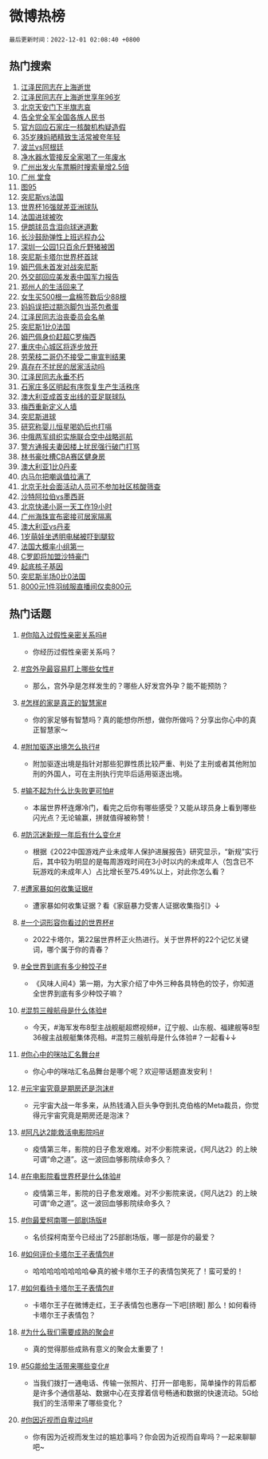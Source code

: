 # 微博热榜

`最后更新时间：2022-12-01 02:08:40 +0800`

## 热门搜索

1. [江泽民同志在上海逝世](https://m.weibo.cn/search?containerid=100103type%3D1%26t%3D10%26q%3D%23%E6%B1%9F%E6%B3%BD%E6%B0%91%E5%90%8C%E5%BF%97%E5%9C%A8%E4%B8%8A%E6%B5%B7%E9%80%9D%E4%B8%96%23&stream_entry_id=51&isnewpage=1&extparam=seat%3D1%26filter_type%3Drealtimehot%26c_type%3D51%26pos%3D0%26dgr%3D0%26cate%3D10103%26display_time%3D1669831718%26pre_seqid%3D166983171880106104237&luicode=10000011&lfid=106003type%253D25%2526t%253D3%2526disable_hot%253D1%2526filter_type%253Drealtimehot)
1. [江泽民同志在上海逝世享年96岁](https://m.weibo.cn/search?containerid=100103type%3D1%26t%3D10%26q%3D%23%E6%B1%9F%E6%B3%BD%E6%B0%91%E5%90%8C%E5%BF%97%E5%9C%A8%E4%B8%8A%E6%B5%B7%E9%80%9D%E4%B8%96%E4%BA%AB%E5%B9%B496%E5%B2%81%23&stream_entry_id=31&isnewpage=1&extparam=seat%3D1%26filter_type%3Drealtimehot%26q%3D%2523%25E6%25B1%259F%25E6%25B3%25BD%25E6%25B0%2591%25E5%2590%258C%25E5%25BF%2597%25E5%259C%25A8%25E4%25B8%258A%25E6%25B5%25B7%25E9%2580%259D%25E4%25B8%2596%25E4%25BA%25AB%25E5%25B9%25B496%25E5%25B2%2581%2523%26lcate%3D5001%26realpos%3D1%26flag%3D2%26band_rank%3D1%26c_type%3D31%26pos%3D0%26dgr%3D0%26cate%3D5001%26display_time%3D1669831718%26pre_seqid%3D166983171880106104237&luicode=10000011&lfid=106003type%253D25%2526t%253D3%2526disable_hot%253D1%2526filter_type%253Drealtimehot)
1. [北京天安门下半旗志哀](https://m.weibo.cn/search?containerid=100103type%3D1%26t%3D10%26q%3D%23%E5%8C%97%E4%BA%AC%E5%A4%A9%E5%AE%89%E9%97%A8%E4%B8%8B%E5%8D%8A%E6%97%97%E5%BF%97%E5%93%80%23&stream_entry_id=31&isnewpage=1&extparam=seat%3D1%26filter_type%3Drealtimehot%26q%3D%2523%25E5%258C%2597%25E4%25BA%25AC%25E5%25A4%25A9%25E5%25AE%2589%25E9%2597%25A8%25E4%25B8%258B%25E5%258D%258A%25E6%2597%2597%25E5%25BF%2597%25E5%2593%2580%2523%26lcate%3D5001%26realpos%3D2%26flag%3D2%26band_rank%3D2%26c_type%3D31%26pos%3D1%26dgr%3D0%26cate%3D5001%26display_time%3D1669831718%26pre_seqid%3D166983171880106104237&luicode=10000011&lfid=106003type%253D25%2526t%253D3%2526disable_hot%253D1%2526filter_type%253Drealtimehot)
1. [告全党全军全国各族人民书](https://m.weibo.cn/search?containerid=100103type%3D1%26t%3D10%26q%3D%23%E5%91%8A%E5%85%A8%E5%85%9A%E5%85%A8%E5%86%9B%E5%85%A8%E5%9B%BD%E5%90%84%E6%97%8F%E4%BA%BA%E6%B0%91%E4%B9%A6%23&stream_entry_id=31&isnewpage=1&extparam=seat%3D1%26filter_type%3Drealtimehot%26q%3D%2523%25E5%2591%258A%25E5%2585%25A8%25E5%2585%259A%25E5%2585%25A8%25E5%2586%259B%25E5%2585%25A8%25E5%259B%25BD%25E5%2590%2584%25E6%2597%258F%25E4%25BA%25BA%25E6%25B0%2591%25E4%25B9%25A6%2523%26lcate%3D5001%26realpos%3D3%26flag%3D2%26band_rank%3D3%26c_type%3D31%26pos%3D2%26dgr%3D0%26cate%3D5001%26display_time%3D1669831718%26pre_seqid%3D166983171880106104237&luicode=10000011&lfid=106003type%253D25%2526t%253D3%2526disable_hot%253D1%2526filter_type%253Drealtimehot)
1. [官方回应石家庄一核酸机构疑造假](https://m.weibo.cn/search?containerid=100103type%3D1%26t%3D10%26q%3D%23%E5%AE%98%E6%96%B9%E5%9B%9E%E5%BA%94%E7%9F%B3%E5%AE%B6%E5%BA%84%E4%B8%80%E6%A0%B8%E9%85%B8%E6%9C%BA%E6%9E%84%E7%96%91%E9%80%A0%E5%81%87%23&stream_entry_id=31&isnewpage=1&extparam=seat%3D1%26filter_type%3Drealtimehot%26q%3D%2523%25E5%25AE%2598%25E6%2596%25B9%25E5%259B%259E%25E5%25BA%2594%25E7%259F%25B3%25E5%25AE%25B6%25E5%25BA%2584%25E4%25B8%2580%25E6%25A0%25B8%25E9%2585%25B8%25E6%259C%25BA%25E6%259E%2584%25E7%2596%2591%25E9%2580%25A0%25E5%2581%2587%2523%26lcate%3D5001%26realpos%3D4%26flag%3D0%26band_rank%3D4%26c_type%3D31%26pos%3D3%26dgr%3D0%26cate%3D5001%26display_time%3D1669831718%26pre_seqid%3D166983171880106104237&luicode=10000011&lfid=106003type%253D25%2526t%253D3%2526disable_hot%253D1%2526filter_type%253Drealtimehot)
1. [35岁辣妈晒精致生活常被夸年轻](https://m.weibo.cn/search?containerid=100103type%3D1%26t%3D10%26q%3D%2335%E5%B2%81%E8%BE%A3%E5%A6%88%E6%99%92%E7%B2%BE%E8%87%B4%E7%94%9F%E6%B4%BB%E5%B8%B8%E8%A2%AB%E5%A4%B8%E5%B9%B4%E8%BD%BB%23&stream_entry_id=31&isnewpage=1&extparam=seat%3D1%26filter_type%3Drealtimehot%26q%3D%252335%25E5%25B2%2581%25E8%25BE%25A3%25E5%25A6%2588%25E6%2599%2592%25E7%25B2%25BE%25E8%2587%25B4%25E7%2594%259F%25E6%25B4%25BB%25E5%25B8%25B8%25E8%25A2%25AB%25E5%25A4%25B8%25E5%25B9%25B4%25E8%25BD%25BB%2523%26lcate%3D5001%26realpos%3D5%26flag%3D0%26band_rank%3D5%26c_type%3D31%26pos%3D4%26dgr%3D0%26cate%3D5001%26display_time%3D1669831718%26pre_seqid%3D166983171880106104237&luicode=10000011&lfid=106003type%253D25%2526t%253D3%2526disable_hot%253D1%2526filter_type%253Drealtimehot)
1. [波兰vs阿根廷](https://m.weibo.cn/search?containerid=100103type%3D1%26t%3D10%26q%3D%23%E6%B3%A2%E5%85%B0vs%E9%98%BF%E6%A0%B9%E5%BB%B7%23&stream_entry_id=31&isnewpage=1&extparam=seat%3D1%26filter_type%3Drealtimehot%26q%3D%2523%25E6%25B3%25A2%25E5%2585%25B0vs%25E9%2598%25BF%25E6%25A0%25B9%25E5%25BB%25B7%2523%26lcate%3D5001%26realpos%3D6%26flag%3D0%26band_rank%3D6%26c_type%3D31%26pos%3D5%26dgr%3D0%26cate%3D5001%26display_time%3D1669831718%26pre_seqid%3D166983171880106104237&luicode=10000011&lfid=106003type%253D25%2526t%253D3%2526disable_hot%253D1%2526filter_type%253Drealtimehot)
1. [净水器水管接反全家喝了一年废水](https://m.weibo.cn/search?containerid=100103type%3D1%26t%3D10%26q%3D%23%E5%87%80%E6%B0%B4%E5%99%A8%E6%B0%B4%E7%AE%A1%E6%8E%A5%E5%8F%8D%E5%85%A8%E5%AE%B6%E5%96%9D%E4%BA%86%E4%B8%80%E5%B9%B4%E5%BA%9F%E6%B0%B4%23&stream_entry_id=31&isnewpage=1&extparam=seat%3D1%26filter_type%3Drealtimehot%26q%3D%2523%25E5%2587%2580%25E6%25B0%25B4%25E5%2599%25A8%25E6%25B0%25B4%25E7%25AE%25A1%25E6%258E%25A5%25E5%258F%258D%25E5%2585%25A8%25E5%25AE%25B6%25E5%2596%259D%25E4%25BA%2586%25E4%25B8%2580%25E5%25B9%25B4%25E5%25BA%259F%25E6%25B0%25B4%2523%26lcate%3D5001%26realpos%3D7%26flag%3D0%26band_rank%3D7%26c_type%3D31%26pos%3D6%26dgr%3D0%26cate%3D5001%26display_time%3D1669831718%26pre_seqid%3D166983171880106104237&luicode=10000011&lfid=106003type%253D25%2526t%253D3%2526disable_hot%253D1%2526filter_type%253Drealtimehot)
1. [广州出发火车票瞬时搜索量增2.5倍](https://m.weibo.cn/search?containerid=100103type%3D1%26t%3D10%26q%3D%23%E5%B9%BF%E5%B7%9E%E5%87%BA%E5%8F%91%E7%81%AB%E8%BD%A6%E7%A5%A8%E7%9E%AC%E6%97%B6%E6%90%9C%E7%B4%A2%E9%87%8F%E5%A2%9E2.5%E5%80%8D%23&stream_entry_id=31&isnewpage=1&extparam=seat%3D1%26filter_type%3Drealtimehot%26q%3D%2523%25E5%25B9%25BF%25E5%25B7%259E%25E5%2587%25BA%25E5%258F%2591%25E7%2581%25AB%25E8%25BD%25A6%25E7%25A5%25A8%25E7%259E%25AC%25E6%2597%25B6%25E6%2590%259C%25E7%25B4%25A2%25E9%2587%258F%25E5%25A2%259E2.5%25E5%2580%258D%2523%26lcate%3D5001%26realpos%3D8%26flag%3D0%26band_rank%3D8%26c_type%3D31%26pos%3D7%26dgr%3D0%26cate%3D5001%26display_time%3D1669831718%26pre_seqid%3D166983171880106104237&luicode=10000011&lfid=106003type%253D25%2526t%253D3%2526disable_hot%253D1%2526filter_type%253Drealtimehot)
1. [广州 堂食](https://m.weibo.cn/search?containerid=100103type%3D1%26t%3D10%26q%3D%E5%B9%BF%E5%B7%9E+%E5%A0%82%E9%A3%9F&stream_entry_id=31&isnewpage=1&extparam=seat%3D1%26filter_type%3Drealtimehot%26q%3D%25E5%25B9%25BF%25E5%25B7%259E%2520%25E5%25A0%2582%25E9%25A3%259F%26lcate%3D5001%26realpos%3D9%26flag%3D2%26band_rank%3D9%26c_type%3D31%26pos%3D8%26dgr%3D0%26cate%3D5001%26display_time%3D1669831718%26pre_seqid%3D166983171880106104237&luicode=10000011&lfid=106003type%253D25%2526t%253D3%2526disable_hot%253D1%2526filter_type%253Drealtimehot)
1. [图95](https://m.weibo.cn/search?containerid=100103type%3D1%26t%3D10%26q%3D%23%E5%9B%BE95%23&stream_entry_id=31&isnewpage=1&extparam=seat%3D1%26filter_type%3Drealtimehot%26q%3D%2523%25E5%259B%25BE95%2523%26lcate%3D5001%26realpos%3D10%26flag%3D0%26band_rank%3D10%26c_type%3D31%26pos%3D9%26dgr%3D0%26cate%3D5001%26display_time%3D1669831718%26pre_seqid%3D166983171880106104237&luicode=10000011&lfid=106003type%253D25%2526t%253D3%2526disable_hot%253D1%2526filter_type%253Drealtimehot)
1. [突尼斯vs法国](https://m.weibo.cn/search?containerid=100103type%3D1%26t%3D10%26q%3D%23%E7%AA%81%E5%B0%BC%E6%96%AFvs%E6%B3%95%E5%9B%BD%23&stream_entry_id=31&isnewpage=1&extparam=seat%3D1%26filter_type%3Drealtimehot%26q%3D%2523%25E7%25AA%2581%25E5%25B0%25BC%25E6%2596%25AFvs%25E6%25B3%2595%25E5%259B%25BD%2523%26lcate%3D5001%26realpos%3D11%26flag%3D0%26band_rank%3D11%26c_type%3D31%26pos%3D10%26dgr%3D0%26cate%3D5001%26display_time%3D1669831718%26pre_seqid%3D166983171880106104237&luicode=10000011&lfid=106003type%253D25%2526t%253D3%2526disable_hot%253D1%2526filter_type%253Drealtimehot)
1. [世界杯16强就差亚洲球队](https://m.weibo.cn/search?containerid=100103type%3D1%26t%3D10%26q%3D%23%E4%B8%96%E7%95%8C%E6%9D%AF16%E5%BC%BA%E5%B0%B1%E5%B7%AE%E4%BA%9A%E6%B4%B2%E7%90%83%E9%98%9F%23&stream_entry_id=31&isnewpage=1&extparam=seat%3D1%26filter_type%3Drealtimehot%26q%3D%2523%25E4%25B8%2596%25E7%2595%258C%25E6%259D%25AF16%25E5%25BC%25BA%25E5%25B0%25B1%25E5%25B7%25AE%25E4%25BA%259A%25E6%25B4%25B2%25E7%2590%2583%25E9%2598%259F%2523%26lcate%3D5001%26realpos%3D12%26flag%3D1%26band_rank%3D12%26c_type%3D31%26pos%3D11%26dgr%3D0%26cate%3D5001%26display_time%3D1669831718%26pre_seqid%3D166983171880106104237&luicode=10000011&lfid=106003type%253D25%2526t%253D3%2526disable_hot%253D1%2526filter_type%253Drealtimehot)
1. [法国进球被吹](https://m.weibo.cn/search?containerid=100103type%3D1%26t%3D10%26q%3D%23%E6%B3%95%E5%9B%BD%E8%BF%9B%E7%90%83%E8%A2%AB%E5%90%B9%23&stream_entry_id=31&isnewpage=1&extparam=seat%3D1%26filter_type%3Drealtimehot%26q%3D%2523%25E6%25B3%2595%25E5%259B%25BD%25E8%25BF%259B%25E7%2590%2583%25E8%25A2%25AB%25E5%2590%25B9%2523%26lcate%3D5001%26realpos%3D13%26flag%3D1%26band_rank%3D13%26c_type%3D31%26pos%3D12%26dgr%3D0%26cate%3D5001%26display_time%3D1669831718%26pre_seqid%3D166983171880106104237&luicode=10000011&lfid=106003type%253D25%2526t%253D3%2526disable_hot%253D1%2526filter_type%253Drealtimehot)
1. [伊朗球员含泪向球迷道歉](https://m.weibo.cn/search?containerid=100103type%3D1%26t%3D10%26q%3D%23%E4%BC%8A%E6%9C%97%E7%90%83%E5%91%98%E5%90%AB%E6%B3%AA%E5%90%91%E7%90%83%E8%BF%B7%E9%81%93%E6%AD%89%23&stream_entry_id=31&isnewpage=1&extparam=seat%3D1%26filter_type%3Drealtimehot%26q%3D%2523%25E4%25BC%258A%25E6%259C%2597%25E7%2590%2583%25E5%2591%2598%25E5%2590%25AB%25E6%25B3%25AA%25E5%2590%2591%25E7%2590%2583%25E8%25BF%25B7%25E9%2581%2593%25E6%25AD%2589%2523%26lcate%3D5001%26realpos%3D14%26flag%3D1%26band_rank%3D14%26c_type%3D31%26pos%3D13%26dgr%3D0%26cate%3D5001%26display_time%3D1669831718%26pre_seqid%3D166983171880106104237&luicode=10000011&lfid=106003type%253D25%2526t%253D3%2526disable_hot%253D1%2526filter_type%253Drealtimehot)
1. [长沙鼓励弹性上班远程办公](https://m.weibo.cn/search?containerid=100103type%3D1%26t%3D10%26q%3D%23%E9%95%BF%E6%B2%99%E9%BC%93%E5%8A%B1%E5%BC%B9%E6%80%A7%E4%B8%8A%E7%8F%AD%E8%BF%9C%E7%A8%8B%E5%8A%9E%E5%85%AC%23&stream_entry_id=31&isnewpage=1&extparam=seat%3D1%26filter_type%3Drealtimehot%26q%3D%2523%25E9%2595%25BF%25E6%25B2%2599%25E9%25BC%2593%25E5%258A%25B1%25E5%25BC%25B9%25E6%2580%25A7%25E4%25B8%258A%25E7%258F%25AD%25E8%25BF%259C%25E7%25A8%258B%25E5%258A%259E%25E5%2585%25AC%2523%26lcate%3D5001%26realpos%3D15%26flag%3D0%26band_rank%3D15%26c_type%3D31%26pos%3D14%26dgr%3D0%26cate%3D5001%26display_time%3D1669831718%26pre_seqid%3D166983171880106104237&luicode=10000011&lfid=106003type%253D25%2526t%253D3%2526disable_hot%253D1%2526filter_type%253Drealtimehot)
1. [深圳一公园1只百余斤野猪被困](https://m.weibo.cn/search?containerid=100103type%3D1%26t%3D10%26q%3D%23%E6%B7%B1%E5%9C%B3%E4%B8%80%E5%85%AC%E5%9B%AD1%E5%8F%AA%E7%99%BE%E4%BD%99%E6%96%A4%E9%87%8E%E7%8C%AA%E8%A2%AB%E5%9B%B0%23&stream_entry_id=31&isnewpage=1&extparam=seat%3D1%26filter_type%3Drealtimehot%26q%3D%2523%25E6%25B7%25B1%25E5%259C%25B3%25E4%25B8%2580%25E5%2585%25AC%25E5%259B%25AD1%25E5%258F%25AA%25E7%2599%25BE%25E4%25BD%2599%25E6%2596%25A4%25E9%2587%258E%25E7%258C%25AA%25E8%25A2%25AB%25E5%259B%25B0%2523%26lcate%3D5001%26realpos%3D16%26flag%3D0%26band_rank%3D16%26c_type%3D31%26pos%3D15%26dgr%3D0%26cate%3D5001%26display_time%3D1669831718%26pre_seqid%3D166983171880106104237&luicode=10000011&lfid=106003type%253D25%2526t%253D3%2526disable_hot%253D1%2526filter_type%253Drealtimehot)
1. [突尼斯卡塔尔世界杯首球](https://m.weibo.cn/search?containerid=100103type%3D1%26t%3D10%26q%3D%23%E7%AA%81%E5%B0%BC%E6%96%AF%E5%8D%A1%E5%A1%94%E5%B0%94%E4%B8%96%E7%95%8C%E6%9D%AF%E9%A6%96%E7%90%83%23&stream_entry_id=31&isnewpage=1&extparam=seat%3D1%26filter_type%3Drealtimehot%26q%3D%2523%25E7%25AA%2581%25E5%25B0%25BC%25E6%2596%25AF%25E5%258D%25A1%25E5%25A1%2594%25E5%25B0%2594%25E4%25B8%2596%25E7%2595%258C%25E6%259D%25AF%25E9%25A6%2596%25E7%2590%2583%2523%26lcate%3D5001%26realpos%3D17%26flag%3D1%26band_rank%3D17%26c_type%3D31%26pos%3D16%26dgr%3D0%26cate%3D5001%26display_time%3D1669831718%26pre_seqid%3D166983171880106104237&luicode=10000011&lfid=106003type%253D25%2526t%253D3%2526disable_hot%253D1%2526filter_type%253Drealtimehot)
1. [姆巴佩未首发对战突尼斯](https://m.weibo.cn/search?containerid=100103type%3D1%26t%3D10%26q%3D%23%E5%A7%86%E5%B7%B4%E4%BD%A9%E6%9C%AA%E9%A6%96%E5%8F%91%E5%AF%B9%E6%88%98%E7%AA%81%E5%B0%BC%E6%96%AF%23&stream_entry_id=31&isnewpage=1&extparam=seat%3D1%26filter_type%3Drealtimehot%26q%3D%2523%25E5%25A7%2586%25E5%25B7%25B4%25E4%25BD%25A9%25E6%259C%25AA%25E9%25A6%2596%25E5%258F%2591%25E5%25AF%25B9%25E6%2588%2598%25E7%25AA%2581%25E5%25B0%25BC%25E6%2596%25AF%2523%26lcate%3D5001%26realpos%3D18%26flag%3D0%26band_rank%3D18%26c_type%3D31%26pos%3D17%26dgr%3D0%26cate%3D5001%26display_time%3D1669831718%26pre_seqid%3D166983171880106104237&luicode=10000011&lfid=106003type%253D25%2526t%253D3%2526disable_hot%253D1%2526filter_type%253Drealtimehot)
1. [外交部回应美发表中国军力报告](https://m.weibo.cn/search?containerid=100103type%3D1%26t%3D10%26q%3D%23%E5%A4%96%E4%BA%A4%E9%83%A8%E5%9B%9E%E5%BA%94%E7%BE%8E%E5%8F%91%E8%A1%A8%E4%B8%AD%E5%9B%BD%E5%86%9B%E5%8A%9B%E6%8A%A5%E5%91%8A%23&stream_entry_id=31&isnewpage=1&extparam=seat%3D1%26filter_type%3Drealtimehot%26q%3D%2523%25E5%25A4%2596%25E4%25BA%25A4%25E9%2583%25A8%25E5%259B%259E%25E5%25BA%2594%25E7%25BE%258E%25E5%258F%2591%25E8%25A1%25A8%25E4%25B8%25AD%25E5%259B%25BD%25E5%2586%259B%25E5%258A%259B%25E6%258A%25A5%25E5%2591%258A%2523%26lcate%3D5001%26realpos%3D19%26flag%3D0%26band_rank%3D19%26c_type%3D31%26pos%3D18%26dgr%3D0%26cate%3D5001%26display_time%3D1669831718%26pre_seqid%3D166983171880106104237&luicode=10000011&lfid=106003type%253D25%2526t%253D3%2526disable_hot%253D1%2526filter_type%253Drealtimehot)
1. [郑州人的生活回来了](https://m.weibo.cn/search?containerid=100103type%3D1%26t%3D10%26q%3D%23%E9%83%91%E5%B7%9E%E4%BA%BA%E7%9A%84%E7%94%9F%E6%B4%BB%E5%9B%9E%E6%9D%A5%E4%BA%86%23&stream_entry_id=31&isnewpage=1&extparam=seat%3D1%26filter_type%3Drealtimehot%26q%3D%2523%25E9%2583%2591%25E5%25B7%259E%25E4%25BA%25BA%25E7%259A%2584%25E7%2594%259F%25E6%25B4%25BB%25E5%259B%259E%25E6%259D%25A5%25E4%25BA%2586%2523%26lcate%3D5001%26realpos%3D20%26flag%3D0%26band_rank%3D20%26c_type%3D31%26pos%3D19%26dgr%3D0%26cate%3D5001%26display_time%3D1669831718%26pre_seqid%3D166983171880106104237&luicode=10000011&lfid=106003type%253D25%2526t%253D3%2526disable_hot%253D1%2526filter_type%253Drealtimehot)
1. [女生买500根一盒棉签数后少88根](https://m.weibo.cn/search?containerid=100103type%3D1%26t%3D10%26q%3D%23%E5%A5%B3%E7%94%9F%E4%B9%B0500%E6%A0%B9%E4%B8%80%E7%9B%92%E6%A3%89%E7%AD%BE%E6%95%B0%E5%90%8E%E5%B0%9188%E6%A0%B9%23&stream_entry_id=31&isnewpage=1&extparam=seat%3D1%26filter_type%3Drealtimehot%26q%3D%2523%25E5%25A5%25B3%25E7%2594%259F%25E4%25B9%25B0500%25E6%25A0%25B9%25E4%25B8%2580%25E7%259B%2592%25E6%25A3%2589%25E7%25AD%25BE%25E6%2595%25B0%25E5%2590%258E%25E5%25B0%259188%25E6%25A0%25B9%2523%26lcate%3D5001%26realpos%3D21%26flag%3D0%26band_rank%3D21%26c_type%3D31%26pos%3D20%26dgr%3D0%26cate%3D5001%26display_time%3D1669831718%26pre_seqid%3D166983171880106104237&luicode=10000011&lfid=106003type%253D25%2526t%253D3%2526disable_hot%253D1%2526filter_type%253Drealtimehot)
1. [妈妈误把过期泡脚包当茶包煮蛋](https://m.weibo.cn/search?containerid=100103type%3D1%26t%3D10%26q%3D%23%E5%A6%88%E5%A6%88%E8%AF%AF%E6%8A%8A%E8%BF%87%E6%9C%9F%E6%B3%A1%E8%84%9A%E5%8C%85%E5%BD%93%E8%8C%B6%E5%8C%85%E7%85%AE%E8%9B%8B%23&stream_entry_id=31&isnewpage=1&extparam=seat%3D1%26filter_type%3Drealtimehot%26q%3D%2523%25E5%25A6%2588%25E5%25A6%2588%25E8%25AF%25AF%25E6%258A%258A%25E8%25BF%2587%25E6%259C%259F%25E6%25B3%25A1%25E8%2584%259A%25E5%258C%2585%25E5%25BD%2593%25E8%258C%25B6%25E5%258C%2585%25E7%2585%25AE%25E8%259B%258B%2523%26lcate%3D5001%26realpos%3D22%26flag%3D0%26band_rank%3D22%26c_type%3D31%26pos%3D21%26dgr%3D0%26cate%3D5001%26display_time%3D1669831718%26pre_seqid%3D166983171880106104237&luicode=10000011&lfid=106003type%253D25%2526t%253D3%2526disable_hot%253D1%2526filter_type%253Drealtimehot)
1. [江泽民同志治丧委员会名单](https://m.weibo.cn/search?containerid=100103type%3D1%26t%3D10%26q%3D%23%E6%B1%9F%E6%B3%BD%E6%B0%91%E5%90%8C%E5%BF%97%E6%B2%BB%E4%B8%A7%E5%A7%94%E5%91%98%E4%BC%9A%E5%90%8D%E5%8D%95%23&stream_entry_id=31&isnewpage=1&extparam=seat%3D1%26filter_type%3Drealtimehot%26q%3D%2523%25E6%25B1%259F%25E6%25B3%25BD%25E6%25B0%2591%25E5%2590%258C%25E5%25BF%2597%25E6%25B2%25BB%25E4%25B8%25A7%25E5%25A7%2594%25E5%2591%2598%25E4%25BC%259A%25E5%2590%258D%25E5%258D%2595%2523%26lcate%3D5001%26realpos%3D23%26flag%3D2%26band_rank%3D23%26c_type%3D31%26pos%3D22%26dgr%3D0%26cate%3D5001%26display_time%3D1669831718%26pre_seqid%3D166983171880106104237&luicode=10000011&lfid=106003type%253D25%2526t%253D3%2526disable_hot%253D1%2526filter_type%253Drealtimehot)
1. [突尼斯1比0法国](https://m.weibo.cn/search?containerid=100103type%3D1%26t%3D10%26q%3D%23%E7%AA%81%E5%B0%BC%E6%96%AF1%E6%AF%940%E6%B3%95%E5%9B%BD%23&stream_entry_id=31&isnewpage=1&extparam=seat%3D1%26filter_type%3Drealtimehot%26q%3D%2523%25E7%25AA%2581%25E5%25B0%25BC%25E6%2596%25AF1%25E6%25AF%25940%25E6%25B3%2595%25E5%259B%25BD%2523%26lcate%3D5001%26realpos%3D24%26flag%3D1%26band_rank%3D24%26c_type%3D31%26pos%3D23%26dgr%3D0%26cate%3D5001%26display_time%3D1669831718%26pre_seqid%3D166983171880106104237&luicode=10000011&lfid=106003type%253D25%2526t%253D3%2526disable_hot%253D1%2526filter_type%253Drealtimehot)
1. [姆巴佩身价赶超C罗梅西](https://m.weibo.cn/search?containerid=100103type%3D1%26t%3D10%26q%3D%23%E5%A7%86%E5%B7%B4%E4%BD%A9%E8%BA%AB%E4%BB%B7%E8%B5%B6%E8%B6%85C%E7%BD%97%E6%A2%85%E8%A5%BF%23&stream_entry_id=31&isnewpage=1&extparam=seat%3D1%26filter_type%3Drealtimehot%26q%3D%2523%25E5%25A7%2586%25E5%25B7%25B4%25E4%25BD%25A9%25E8%25BA%25AB%25E4%25BB%25B7%25E8%25B5%25B6%25E8%25B6%2585C%25E7%25BD%2597%25E6%25A2%2585%25E8%25A5%25BF%2523%26lcate%3D5001%26realpos%3D25%26flag%3D0%26band_rank%3D25%26c_type%3D31%26pos%3D24%26dgr%3D0%26cate%3D5001%26display_time%3D1669831718%26pre_seqid%3D166983171880106104237&luicode=10000011&lfid=106003type%253D25%2526t%253D3%2526disable_hot%253D1%2526filter_type%253Drealtimehot)
1. [重庆中心城区将逐步放开](https://m.weibo.cn/search?containerid=100103type%3D1%26t%3D10%26q%3D%23%E9%87%8D%E5%BA%86%E4%B8%AD%E5%BF%83%E5%9F%8E%E5%8C%BA%E5%B0%86%E9%80%90%E6%AD%A5%E6%94%BE%E5%BC%80%23&stream_entry_id=31&isnewpage=1&extparam=seat%3D1%26filter_type%3Drealtimehot%26q%3D%2523%25E9%2587%258D%25E5%25BA%2586%25E4%25B8%25AD%25E5%25BF%2583%25E5%259F%258E%25E5%258C%25BA%25E5%25B0%2586%25E9%2580%2590%25E6%25AD%25A5%25E6%2594%25BE%25E5%25BC%2580%2523%26lcate%3D5001%26realpos%3D26%26flag%3D0%26band_rank%3D26%26c_type%3D31%26pos%3D25%26dgr%3D0%26cate%3D5001%26display_time%3D1669831718%26pre_seqid%3D166983171880106104237&luicode=10000011&lfid=106003type%253D25%2526t%253D3%2526disable_hot%253D1%2526filter_type%253Drealtimehot)
1. [劳荣枝二哥仍不接受二审宣判结果](https://m.weibo.cn/search?containerid=100103type%3D1%26t%3D10%26q%3D%23%E5%8A%B3%E8%8D%A3%E6%9E%9D%E4%BA%8C%E5%93%A5%E4%BB%8D%E4%B8%8D%E6%8E%A5%E5%8F%97%E4%BA%8C%E5%AE%A1%E5%AE%A3%E5%88%A4%E7%BB%93%E6%9E%9C%23&stream_entry_id=31&isnewpage=1&extparam=seat%3D1%26filter_type%3Drealtimehot%26q%3D%2523%25E5%258A%25B3%25E8%258D%25A3%25E6%259E%259D%25E4%25BA%258C%25E5%2593%25A5%25E4%25BB%258D%25E4%25B8%258D%25E6%258E%25A5%25E5%258F%2597%25E4%25BA%258C%25E5%25AE%25A1%25E5%25AE%25A3%25E5%2588%25A4%25E7%25BB%2593%25E6%259E%259C%2523%26lcate%3D5001%26realpos%3D27%26flag%3D0%26band_rank%3D27%26c_type%3D31%26pos%3D26%26dgr%3D0%26cate%3D5001%26display_time%3D1669831718%26pre_seqid%3D166983171880106104237&luicode=10000011&lfid=106003type%253D25%2526t%253D3%2526disable_hot%253D1%2526filter_type%253Drealtimehot)
1. [真存在不扰民的居家活动吗](https://m.weibo.cn/search?containerid=100103type%3D1%26t%3D10%26q%3D%23%E7%9C%9F%E5%AD%98%E5%9C%A8%E4%B8%8D%E6%89%B0%E6%B0%91%E7%9A%84%E5%B1%85%E5%AE%B6%E6%B4%BB%E5%8A%A8%E5%90%97%23&stream_entry_id=31&isnewpage=1&extparam=seat%3D1%26filter_type%3Drealtimehot%26q%3D%2523%25E7%259C%259F%25E5%25AD%2598%25E5%259C%25A8%25E4%25B8%258D%25E6%2589%25B0%25E6%25B0%2591%25E7%259A%2584%25E5%25B1%2585%25E5%25AE%25B6%25E6%25B4%25BB%25E5%258A%25A8%25E5%2590%2597%2523%26lcate%3D5001%26realpos%3D28%26flag%3D0%26band_rank%3D28%26c_type%3D31%26pos%3D27%26dgr%3D0%26cate%3D5001%26display_time%3D1669831718%26pre_seqid%3D166983171880106104237&luicode=10000011&lfid=106003type%253D25%2526t%253D3%2526disable_hot%253D1%2526filter_type%253Drealtimehot)
1. [江泽民同志永垂不朽](https://m.weibo.cn/search?containerid=100103type%3D1%26t%3D10%26q%3D%23%E6%B1%9F%E6%B3%BD%E6%B0%91%E5%90%8C%E5%BF%97%E6%B0%B8%E5%9E%82%E4%B8%8D%E6%9C%BD%23&stream_entry_id=31&isnewpage=1&extparam=seat%3D1%26filter_type%3Drealtimehot%26q%3D%2523%25E6%25B1%259F%25E6%25B3%25BD%25E6%25B0%2591%25E5%2590%258C%25E5%25BF%2597%25E6%25B0%25B8%25E5%259E%2582%25E4%25B8%258D%25E6%259C%25BD%2523%26lcate%3D5001%26realpos%3D29%26flag%3D0%26band_rank%3D29%26c_type%3D31%26pos%3D28%26dgr%3D0%26cate%3D5001%26display_time%3D1669831718%26pre_seqid%3D166983171880106104237&luicode=10000011&lfid=106003type%253D25%2526t%253D3%2526disable_hot%253D1%2526filter_type%253Drealtimehot)
1. [石家庄多区明起有序恢复生产生活秩序](https://m.weibo.cn/search?containerid=100103type%3D1%26t%3D10%26q%3D%23%E7%9F%B3%E5%AE%B6%E5%BA%84%E5%A4%9A%E5%8C%BA%E6%98%8E%E8%B5%B7%E6%9C%89%E5%BA%8F%E6%81%A2%E5%A4%8D%E7%94%9F%E4%BA%A7%E7%94%9F%E6%B4%BB%E7%A7%A9%E5%BA%8F%23&stream_entry_id=31&isnewpage=1&extparam=seat%3D1%26filter_type%3Drealtimehot%26q%3D%2523%25E7%259F%25B3%25E5%25AE%25B6%25E5%25BA%2584%25E5%25A4%259A%25E5%258C%25BA%25E6%2598%258E%25E8%25B5%25B7%25E6%259C%2589%25E5%25BA%258F%25E6%2581%25A2%25E5%25A4%258D%25E7%2594%259F%25E4%25BA%25A7%25E7%2594%259F%25E6%25B4%25BB%25E7%25A7%25A9%25E5%25BA%258F%2523%26lcate%3D5001%26realpos%3D30%26flag%3D0%26band_rank%3D30%26c_type%3D31%26pos%3D29%26dgr%3D0%26cate%3D5001%26display_time%3D1669831718%26pre_seqid%3D166983171880106104237&luicode=10000011&lfid=106003type%253D25%2526t%253D3%2526disable_hot%253D1%2526filter_type%253Drealtimehot)
1. [澳大利亚成首支出线的亚足联球队](https://m.weibo.cn/search?containerid=100103type%3D1%26t%3D10%26q%3D%23%E6%BE%B3%E5%A4%A7%E5%88%A9%E4%BA%9A%E6%88%90%E9%A6%96%E6%94%AF%E5%87%BA%E7%BA%BF%E7%9A%84%E4%BA%9A%E8%B6%B3%E8%81%94%E7%90%83%E9%98%9F%23&stream_entry_id=31&isnewpage=1&extparam=seat%3D1%26filter_type%3Drealtimehot%26q%3D%2523%25E6%25BE%25B3%25E5%25A4%25A7%25E5%2588%25A9%25E4%25BA%259A%25E6%2588%2590%25E9%25A6%2596%25E6%2594%25AF%25E5%2587%25BA%25E7%25BA%25BF%25E7%259A%2584%25E4%25BA%259A%25E8%25B6%25B3%25E8%2581%2594%25E7%2590%2583%25E9%2598%259F%2523%26lcate%3D5001%26realpos%3D31%26flag%3D1%26band_rank%3D31%26c_type%3D31%26pos%3D30%26dgr%3D0%26cate%3D5001%26display_time%3D1669831718%26pre_seqid%3D166983171880106104237&luicode=10000011&lfid=106003type%253D25%2526t%253D3%2526disable_hot%253D1%2526filter_type%253Drealtimehot)
1. [梅西重新定义人墙](https://m.weibo.cn/search?containerid=100103type%3D1%26t%3D10%26q%3D%23%E6%A2%85%E8%A5%BF%E9%87%8D%E6%96%B0%E5%AE%9A%E4%B9%89%E4%BA%BA%E5%A2%99%23&stream_entry_id=31&isnewpage=1&extparam=seat%3D1%26filter_type%3Drealtimehot%26q%3D%2523%25E6%25A2%2585%25E8%25A5%25BF%25E9%2587%258D%25E6%2596%25B0%25E5%25AE%259A%25E4%25B9%2589%25E4%25BA%25BA%25E5%25A2%2599%2523%26lcate%3D5001%26realpos%3D32%26flag%3D0%26band_rank%3D32%26c_type%3D31%26pos%3D31%26dgr%3D0%26cate%3D5001%26display_time%3D1669831718%26pre_seqid%3D166983171880106104237&luicode=10000011&lfid=106003type%253D25%2526t%253D3%2526disable_hot%253D1%2526filter_type%253Drealtimehot)
1. [突尼斯进球](https://m.weibo.cn/search?containerid=100103type%3D1%26t%3D10%26q%3D%23%E7%AA%81%E5%B0%BC%E6%96%AF%E8%BF%9B%E7%90%83%23&stream_entry_id=31&isnewpage=1&extparam=seat%3D1%26filter_type%3Drealtimehot%26q%3D%2523%25E7%25AA%2581%25E5%25B0%25BC%25E6%2596%25AF%25E8%25BF%259B%25E7%2590%2583%2523%26lcate%3D5001%26realpos%3D33%26flag%3D1%26band_rank%3D33%26c_type%3D31%26pos%3D32%26dgr%3D0%26cate%3D5001%26display_time%3D1669831718%26pre_seqid%3D166983171880106104237&luicode=10000011&lfid=106003type%253D25%2526t%253D3%2526disable_hot%253D1%2526filter_type%253Drealtimehot)
1. [研究称婴儿恒星喝奶后也打嗝](https://m.weibo.cn/search?containerid=100103type%3D1%26t%3D10%26q%3D%23%E7%A0%94%E7%A9%B6%E7%A7%B0%E5%A9%B4%E5%84%BF%E6%81%92%E6%98%9F%E5%96%9D%E5%A5%B6%E5%90%8E%E4%B9%9F%E6%89%93%E5%97%9D%23&stream_entry_id=31&isnewpage=1&extparam=seat%3D1%26filter_type%3Drealtimehot%26q%3D%2523%25E7%25A0%2594%25E7%25A9%25B6%25E7%25A7%25B0%25E5%25A9%25B4%25E5%2584%25BF%25E6%2581%2592%25E6%2598%259F%25E5%2596%259D%25E5%25A5%25B6%25E5%2590%258E%25E4%25B9%259F%25E6%2589%2593%25E5%2597%259D%2523%26lcate%3D5001%26realpos%3D34%26flag%3D0%26band_rank%3D34%26c_type%3D31%26pos%3D33%26dgr%3D0%26cate%3D5001%26display_time%3D1669831718%26pre_seqid%3D166983171880106104237&luicode=10000011&lfid=106003type%253D25%2526t%253D3%2526disable_hot%253D1%2526filter_type%253Drealtimehot)
1. [中俄两军组织实施联合空中战略巡航](https://m.weibo.cn/search?containerid=100103type%3D1%26t%3D10%26q%3D%23%E4%B8%AD%E4%BF%84%E4%B8%A4%E5%86%9B%E7%BB%84%E7%BB%87%E5%AE%9E%E6%96%BD%E8%81%94%E5%90%88%E7%A9%BA%E4%B8%AD%E6%88%98%E7%95%A5%E5%B7%A1%E8%88%AA%23&stream_entry_id=31&isnewpage=1&extparam=seat%3D1%26filter_type%3Drealtimehot%26q%3D%2523%25E4%25B8%25AD%25E4%25BF%2584%25E4%25B8%25A4%25E5%2586%259B%25E7%25BB%2584%25E7%25BB%2587%25E5%25AE%259E%25E6%2596%25BD%25E8%2581%2594%25E5%2590%2588%25E7%25A9%25BA%25E4%25B8%25AD%25E6%2588%2598%25E7%2595%25A5%25E5%25B7%25A1%25E8%2588%25AA%2523%26lcate%3D5001%26realpos%3D35%26flag%3D0%26band_rank%3D35%26c_type%3D31%26pos%3D34%26dgr%3D0%26cate%3D5001%26display_time%3D1669831718%26pre_seqid%3D166983171880106104237&luicode=10000011&lfid=106003type%253D25%2526t%253D3%2526disable_hot%253D1%2526filter_type%253Drealtimehot)
1. [警方通报夫妻因楼上扰民强行破门打骂](https://m.weibo.cn/search?containerid=100103type%3D1%26t%3D10%26q%3D%23%E8%AD%A6%E6%96%B9%E9%80%9A%E6%8A%A5%E5%A4%AB%E5%A6%BB%E5%9B%A0%E6%A5%BC%E4%B8%8A%E6%89%B0%E6%B0%91%E5%BC%BA%E8%A1%8C%E7%A0%B4%E9%97%A8%E6%89%93%E9%AA%82%23&stream_entry_id=31&isnewpage=1&extparam=seat%3D1%26filter_type%3Drealtimehot%26q%3D%2523%25E8%25AD%25A6%25E6%2596%25B9%25E9%2580%259A%25E6%258A%25A5%25E5%25A4%25AB%25E5%25A6%25BB%25E5%259B%25A0%25E6%25A5%25BC%25E4%25B8%258A%25E6%2589%25B0%25E6%25B0%2591%25E5%25BC%25BA%25E8%25A1%258C%25E7%25A0%25B4%25E9%2597%25A8%25E6%2589%2593%25E9%25AA%2582%2523%26lcate%3D5001%26realpos%3D36%26flag%3D0%26band_rank%3D36%26c_type%3D31%26pos%3D35%26dgr%3D0%26cate%3D5001%26display_time%3D1669831718%26pre_seqid%3D166983171880106104237&luicode=10000011&lfid=106003type%253D25%2526t%253D3%2526disable_hot%253D1%2526filter_type%253Drealtimehot)
1. [林书豪吐槽CBA赛区健身房](https://m.weibo.cn/search?containerid=100103type%3D1%26t%3D10%26q%3D%23%E6%9E%97%E4%B9%A6%E8%B1%AA%E5%90%90%E6%A7%BDCBA%E8%B5%9B%E5%8C%BA%E5%81%A5%E8%BA%AB%E6%88%BF%23&stream_entry_id=31&isnewpage=1&extparam=seat%3D1%26filter_type%3Drealtimehot%26q%3D%2523%25E6%259E%2597%25E4%25B9%25A6%25E8%25B1%25AA%25E5%2590%2590%25E6%25A7%25BDCBA%25E8%25B5%259B%25E5%258C%25BA%25E5%2581%25A5%25E8%25BA%25AB%25E6%2588%25BF%2523%26lcate%3D5001%26realpos%3D37%26flag%3D0%26band_rank%3D37%26c_type%3D31%26pos%3D36%26dgr%3D0%26cate%3D5001%26display_time%3D1669831718%26pre_seqid%3D166983171880106104237&luicode=10000011&lfid=106003type%253D25%2526t%253D3%2526disable_hot%253D1%2526filter_type%253Drealtimehot)
1. [澳大利亚1比0丹麦](https://m.weibo.cn/search?containerid=100103type%3D1%26t%3D10%26q%3D%23%E6%BE%B3%E5%A4%A7%E5%88%A9%E4%BA%9A1%E6%AF%940%E4%B8%B9%E9%BA%A6%23&stream_entry_id=31&isnewpage=1&extparam=seat%3D1%26filter_type%3Drealtimehot%26q%3D%2523%25E6%25BE%25B3%25E5%25A4%25A7%25E5%2588%25A9%25E4%25BA%259A1%25E6%25AF%25940%25E4%25B8%25B9%25E9%25BA%25A6%2523%26lcate%3D5001%26realpos%3D38%26flag%3D1%26band_rank%3D38%26c_type%3D31%26pos%3D37%26dgr%3D0%26cate%3D5001%26display_time%3D1669831718%26pre_seqid%3D166983171880106104237&luicode=10000011&lfid=106003type%253D25%2526t%253D3%2526disable_hot%253D1%2526filter_type%253Drealtimehot)
1. [内马尔把嘲讽值拉满了](https://m.weibo.cn/search?containerid=100103type%3D1%26t%3D10%26q%3D%23%E5%86%85%E9%A9%AC%E5%B0%94%E6%8A%8A%E5%98%B2%E8%AE%BD%E5%80%BC%E6%8B%89%E6%BB%A1%E4%BA%86%23&stream_entry_id=31&isnewpage=1&extparam=seat%3D1%26filter_type%3Drealtimehot%26q%3D%2523%25E5%2586%2585%25E9%25A9%25AC%25E5%25B0%2594%25E6%258A%258A%25E5%2598%25B2%25E8%25AE%25BD%25E5%2580%25BC%25E6%258B%2589%25E6%25BB%25A1%25E4%25BA%2586%2523%26lcate%3D5001%26realpos%3D39%26flag%3D0%26band_rank%3D39%26c_type%3D31%26pos%3D38%26dgr%3D0%26cate%3D5001%26display_time%3D1669831718%26pre_seqid%3D166983171880106104237&luicode=10000011&lfid=106003type%253D25%2526t%253D3%2526disable_hot%253D1%2526filter_type%253Drealtimehot)
1. [北京无社会面活动人员可不参加社区核酸筛查](https://m.weibo.cn/search?containerid=100103type%3D1%26t%3D10%26q%3D%23%E5%8C%97%E4%BA%AC%E6%97%A0%E7%A4%BE%E4%BC%9A%E9%9D%A2%E6%B4%BB%E5%8A%A8%E4%BA%BA%E5%91%98%E5%8F%AF%E4%B8%8D%E5%8F%82%E5%8A%A0%E7%A4%BE%E5%8C%BA%E6%A0%B8%E9%85%B8%E7%AD%9B%E6%9F%A5%23&stream_entry_id=31&isnewpage=1&extparam=seat%3D1%26filter_type%3Drealtimehot%26q%3D%2523%25E5%258C%2597%25E4%25BA%25AC%25E6%2597%25A0%25E7%25A4%25BE%25E4%25BC%259A%25E9%259D%25A2%25E6%25B4%25BB%25E5%258A%25A8%25E4%25BA%25BA%25E5%2591%2598%25E5%258F%25AF%25E4%25B8%258D%25E5%258F%2582%25E5%258A%25A0%25E7%25A4%25BE%25E5%258C%25BA%25E6%25A0%25B8%25E9%2585%25B8%25E7%25AD%259B%25E6%259F%25A5%2523%26lcate%3D5001%26realpos%3D40%26flag%3D0%26band_rank%3D40%26c_type%3D31%26pos%3D39%26dgr%3D0%26cate%3D5001%26display_time%3D1669831718%26pre_seqid%3D166983171880106104237&luicode=10000011&lfid=106003type%253D25%2526t%253D3%2526disable_hot%253D1%2526filter_type%253Drealtimehot)
1. [沙特阿拉伯vs墨西哥](https://m.weibo.cn/search?containerid=100103type%3D1%26t%3D10%26q%3D%23%E6%B2%99%E7%89%B9%E9%98%BF%E6%8B%89%E4%BC%AFvs%E5%A2%A8%E8%A5%BF%E5%93%A5%23&stream_entry_id=31&isnewpage=1&extparam=seat%3D1%26filter_type%3Drealtimehot%26q%3D%2523%25E6%25B2%2599%25E7%2589%25B9%25E9%2598%25BF%25E6%258B%2589%25E4%25BC%25AFvs%25E5%25A2%25A8%25E8%25A5%25BF%25E5%2593%25A5%2523%26lcate%3D5001%26realpos%3D41%26flag%3D0%26band_rank%3D41%26c_type%3D31%26pos%3D40%26dgr%3D0%26cate%3D5001%26display_time%3D1669831718%26pre_seqid%3D166983171880106104237&luicode=10000011&lfid=106003type%253D25%2526t%253D3%2526disable_hot%253D1%2526filter_type%253Drealtimehot)
1. [北京快递小哥一天工作19小时](https://m.weibo.cn/search?containerid=100103type%3D1%26t%3D10%26q%3D%23%E5%8C%97%E4%BA%AC%E5%BF%AB%E9%80%92%E5%B0%8F%E5%93%A5%E4%B8%80%E5%A4%A9%E5%B7%A5%E4%BD%9C19%E5%B0%8F%E6%97%B6%23&stream_entry_id=31&isnewpage=1&extparam=seat%3D1%26filter_type%3Drealtimehot%26q%3D%2523%25E5%258C%2597%25E4%25BA%25AC%25E5%25BF%25AB%25E9%2580%2592%25E5%25B0%258F%25E5%2593%25A5%25E4%25B8%2580%25E5%25A4%25A9%25E5%25B7%25A5%25E4%25BD%259C19%25E5%25B0%258F%25E6%2597%25B6%2523%26lcate%3D5001%26realpos%3D42%26flag%3D0%26band_rank%3D42%26c_type%3D31%26pos%3D41%26dgr%3D0%26cate%3D5001%26display_time%3D1669831718%26pre_seqid%3D166983171880106104237&luicode=10000011&lfid=106003type%253D25%2526t%253D3%2526disable_hot%253D1%2526filter_type%253Drealtimehot)
1. [广州海珠宣布密接可居家隔离](https://m.weibo.cn/search?containerid=100103type%3D1%26t%3D10%26q%3D%23%E5%B9%BF%E5%B7%9E%E6%B5%B7%E7%8F%A0%E5%AE%A3%E5%B8%83%E5%AF%86%E6%8E%A5%E5%8F%AF%E5%B1%85%E5%AE%B6%E9%9A%94%E7%A6%BB%23&stream_entry_id=31&isnewpage=1&extparam=seat%3D1%26filter_type%3Drealtimehot%26q%3D%2523%25E5%25B9%25BF%25E5%25B7%259E%25E6%25B5%25B7%25E7%258F%25A0%25E5%25AE%25A3%25E5%25B8%2583%25E5%25AF%2586%25E6%258E%25A5%25E5%258F%25AF%25E5%25B1%2585%25E5%25AE%25B6%25E9%259A%2594%25E7%25A6%25BB%2523%26lcate%3D5001%26realpos%3D43%26flag%3D0%26band_rank%3D43%26c_type%3D31%26pos%3D42%26dgr%3D0%26cate%3D5001%26display_time%3D1669831718%26pre_seqid%3D166983171880106104237&luicode=10000011&lfid=106003type%253D25%2526t%253D3%2526disable_hot%253D1%2526filter_type%253Drealtimehot)
1. [澳大利亚vs丹麦](https://m.weibo.cn/search?containerid=100103type%3D1%26t%3D10%26q%3D%23%E6%BE%B3%E5%A4%A7%E5%88%A9%E4%BA%9Avs%E4%B8%B9%E9%BA%A6%23&stream_entry_id=31&isnewpage=1&extparam=seat%3D1%26filter_type%3Drealtimehot%26q%3D%2523%25E6%25BE%25B3%25E5%25A4%25A7%25E5%2588%25A9%25E4%25BA%259Avs%25E4%25B8%25B9%25E9%25BA%25A6%2523%26lcate%3D5001%26realpos%3D44%26flag%3D0%26band_rank%3D44%26c_type%3D31%26pos%3D43%26dgr%3D0%26cate%3D5001%26display_time%3D1669831718%26pre_seqid%3D166983171880106104237&luicode=10000011&lfid=106003type%253D25%2526t%253D3%2526disable_hot%253D1%2526filter_type%253Drealtimehot)
1. [1岁萌娃坐透明电梯被吓到腿软](https://m.weibo.cn/search?containerid=100103type%3D1%26t%3D10%26q%3D%231%E5%B2%81%E8%90%8C%E5%A8%83%E5%9D%90%E9%80%8F%E6%98%8E%E7%94%B5%E6%A2%AF%E8%A2%AB%E5%90%93%E5%88%B0%E8%85%BF%E8%BD%AF%23&stream_entry_id=31&isnewpage=1&extparam=seat%3D1%26filter_type%3Drealtimehot%26q%3D%25231%25E5%25B2%2581%25E8%2590%258C%25E5%25A8%2583%25E5%259D%2590%25E9%2580%258F%25E6%2598%258E%25E7%2594%25B5%25E6%25A2%25AF%25E8%25A2%25AB%25E5%2590%2593%25E5%2588%25B0%25E8%2585%25BF%25E8%25BD%25AF%2523%26lcate%3D5001%26realpos%3D45%26flag%3D0%26band_rank%3D45%26c_type%3D31%26pos%3D44%26dgr%3D0%26cate%3D5001%26display_time%3D1669831718%26pre_seqid%3D166983171880106104237&luicode=10000011&lfid=106003type%253D25%2526t%253D3%2526disable_hot%253D1%2526filter_type%253Drealtimehot)
1. [法国大概率小组第一](https://m.weibo.cn/search?containerid=100103type%3D1%26t%3D10%26q%3D%23%E6%B3%95%E5%9B%BD%E5%A4%A7%E6%A6%82%E7%8E%87%E5%B0%8F%E7%BB%84%E7%AC%AC%E4%B8%80%23&stream_entry_id=31&isnewpage=1&extparam=seat%3D1%26filter_type%3Drealtimehot%26q%3D%2523%25E6%25B3%2595%25E5%259B%25BD%25E5%25A4%25A7%25E6%25A6%2582%25E7%258E%2587%25E5%25B0%258F%25E7%25BB%2584%25E7%25AC%25AC%25E4%25B8%2580%2523%26lcate%3D5001%26realpos%3D46%26flag%3D1%26band_rank%3D46%26c_type%3D31%26pos%3D45%26dgr%3D0%26cate%3D5001%26display_time%3D1669831718%26pre_seqid%3D166983171880106104237&luicode=10000011&lfid=106003type%253D25%2526t%253D3%2526disable_hot%253D1%2526filter_type%253Drealtimehot)
1. [C罗即将加盟沙特豪门](https://m.weibo.cn/search?containerid=100103type%3D1%26t%3D10%26q%3D%23C%E7%BD%97%E5%8D%B3%E5%B0%86%E5%8A%A0%E7%9B%9F%E6%B2%99%E7%89%B9%E8%B1%AA%E9%97%A8%23&stream_entry_id=31&isnewpage=1&extparam=seat%3D1%26filter_type%3Drealtimehot%26q%3D%2523C%25E7%25BD%2597%25E5%258D%25B3%25E5%25B0%2586%25E5%258A%25A0%25E7%259B%259F%25E6%25B2%2599%25E7%2589%25B9%25E8%25B1%25AA%25E9%2597%25A8%2523%26lcate%3D5001%26realpos%3D47%26flag%3D0%26band_rank%3D47%26c_type%3D31%26pos%3D46%26dgr%3D0%26cate%3D5001%26display_time%3D1669831718%26pre_seqid%3D166983171880106104237&luicode=10000011&lfid=106003type%253D25%2526t%253D3%2526disable_hot%253D1%2526filter_type%253Drealtimehot)
1. [起底核子基因](https://m.weibo.cn/search?containerid=100103type%3D1%26t%3D10%26q%3D%23%E8%B5%B7%E5%BA%95%E6%A0%B8%E5%AD%90%E5%9F%BA%E5%9B%A0%23&stream_entry_id=31&isnewpage=1&extparam=seat%3D1%26filter_type%3Drealtimehot%26q%3D%2523%25E8%25B5%25B7%25E5%25BA%2595%25E6%25A0%25B8%25E5%25AD%2590%25E5%259F%25BA%25E5%259B%25A0%2523%26lcate%3D5001%26realpos%3D48%26flag%3D0%26band_rank%3D48%26c_type%3D31%26pos%3D47%26dgr%3D0%26cate%3D5001%26display_time%3D1669831718%26pre_seqid%3D166983171880106104237&luicode=10000011&lfid=106003type%253D25%2526t%253D3%2526disable_hot%253D1%2526filter_type%253Drealtimehot)
1. [突尼斯半场0比0法国](https://m.weibo.cn/search?containerid=100103type%3D1%26t%3D10%26q%3D%23%E7%AA%81%E5%B0%BC%E6%96%AF%E5%8D%8A%E5%9C%BA0%E6%AF%940%E6%B3%95%E5%9B%BD%23&stream_entry_id=31&isnewpage=1&extparam=seat%3D1%26filter_type%3Drealtimehot%26q%3D%2523%25E7%25AA%2581%25E5%25B0%25BC%25E6%2596%25AF%25E5%258D%258A%25E5%259C%25BA0%25E6%25AF%25940%25E6%25B3%2595%25E5%259B%25BD%2523%26lcate%3D5001%26realpos%3D49%26flag%3D0%26band_rank%3D49%26c_type%3D31%26pos%3D48%26dgr%3D0%26cate%3D5001%26display_time%3D1669831718%26pre_seqid%3D166983171880106104237&luicode=10000011&lfid=106003type%253D25%2526t%253D3%2526disable_hot%253D1%2526filter_type%253Drealtimehot)
1. [8000元1件羽绒服直播间仅卖800元](https://m.weibo.cn/search?containerid=100103type%3D1%26t%3D10%26q%3D%238000%E5%85%831%E4%BB%B6%E7%BE%BD%E7%BB%92%E6%9C%8D%E7%9B%B4%E6%92%AD%E9%97%B4%E4%BB%85%E5%8D%96800%E5%85%83%23&stream_entry_id=31&isnewpage=1&extparam=seat%3D1%26filter_type%3Drealtimehot%26q%3D%25238000%25E5%2585%25831%25E4%25BB%25B6%25E7%25BE%25BD%25E7%25BB%2592%25E6%259C%258D%25E7%259B%25B4%25E6%2592%25AD%25E9%2597%25B4%25E4%25BB%2585%25E5%258D%2596800%25E5%2585%2583%2523%26lcate%3D5001%26realpos%3D50%26flag%3D0%26band_rank%3D50%26c_type%3D31%26pos%3D49%26dgr%3D0%26cate%3D5001%26display_time%3D1669831718%26pre_seqid%3D166983171880106104237&luicode=10000011&lfid=106003type%253D25%2526t%253D3%2526disable_hot%253D1%2526filter_type%253Drealtimehot)

## 热门话题

1. [#你陷入过假性亲密关系吗#](https://m.weibo.cn/search?containerid=231522type%3D1%26t%3D10%26q%3D%23%E4%BD%A0%E9%99%B7%E5%85%A5%E8%BF%87%E5%81%87%E6%80%A7%E4%BA%B2%E5%AF%86%E5%85%B3%E7%B3%BB%E5%90%97%23&stream_entry_id=128&isnewpage=1&extparam=seat%3D1%26unitid%3D1669367741364%26dgr%3D0%26cate%3D5004%26pos%3D1-0-0%26lcate%3D5004%26c_type%3D128%26display_time%3D1669831720%26pre_seqid%3D1669831720093018703115&luicode=10000011&lfid=231648_-_4)
    - 你经历过假性亲密关系吗？

1. [#宫外孕最容易盯上哪些女性#](https://m.weibo.cn/search?containerid=231522type%3D1%26t%3D10%26q%3D%23%E5%AE%AB%E5%A4%96%E5%AD%95%E6%9C%80%E5%AE%B9%E6%98%93%E7%9B%AF%E4%B8%8A%E5%93%AA%E4%BA%9B%E5%A5%B3%E6%80%A7%23&stream_entry_id=128&isnewpage=1&extparam=seat%3D1%26unitid%3D1669420833596%26dgr%3D0%26cate%3D5004%26pos%3D1-0-1%26lcate%3D5004%26c_type%3D128%26display_time%3D1669831720%26pre_seqid%3D1669831720093018703115&luicode=10000011&lfid=231648_-_4)
    - 那么，宫外孕是怎样发生的？哪些人好发宫外孕？能不能预防？

1. [#怎样的家是真正的智慧家#](https://m.weibo.cn/search?containerid=231522type%3D1%26t%3D10%26q%3D%23%E6%80%8E%E6%A0%B7%E7%9A%84%E5%AE%B6%E6%98%AF%E7%9C%9F%E6%AD%A3%E7%9A%84%E6%99%BA%E6%85%A7%E5%AE%B6%23&stream_entry_id=128&isnewpage=1&extparam=seat%3D1%26unitid%3D1669372843340%26dgr%3D0%26cate%3D5004%26pos%3D1-0-2%26lcate%3D5004%26c_type%3D128%26display_time%3D1669831720%26pre_seqid%3D1669831720093018703115&luicode=10000011&lfid=231648_-_4)
    - 你的家足够有智慧吗？真的能想你所想，做你所做吗？分享出你心中的真正智慧家～

1. [#附加驱逐出境怎么执行#](https://m.weibo.cn/search?containerid=231522type%3D1%26t%3D10%26q%3D%23%E9%99%84%E5%8A%A0%E9%A9%B1%E9%80%90%E5%87%BA%E5%A2%83%E6%80%8E%E4%B9%88%E6%89%A7%E8%A1%8C%23&stream_entry_id=128&isnewpage=1&extparam=seat%3D1%26unitid%3D1669368039968%26dgr%3D0%26cate%3D5004%26pos%3D1-0-3%26lcate%3D5004%26c_type%3D128%26display_time%3D1669831720%26pre_seqid%3D1669831720093018703115&luicode=10000011&lfid=231648_-_4)
    - 附加驱逐出境是指针对那些犯罪性质比较严重、判处了主刑或者其他附加刑的外国人，可在主刑执行完毕后适用驱逐出境。

1. [#输不起为什么比失败更可怕#](https://m.weibo.cn/search?containerid=231522type%3D1%26t%3D10%26q%3D%23%E8%BE%93%E4%B8%8D%E8%B5%B7%E4%B8%BA%E4%BB%80%E4%B9%88%E6%AF%94%E5%A4%B1%E8%B4%A5%E6%9B%B4%E5%8F%AF%E6%80%95%23&stream_entry_id=128&isnewpage=1&extparam=seat%3D1%26unitid%3D1669294861541%26dgr%3D0%26cate%3D5004%26pos%3D1-0-4%26lcate%3D5004%26c_type%3D128%26display_time%3D1669831720%26pre_seqid%3D1669831720093018703115&luicode=10000011&lfid=231648_-_4)
    - 本届世界杯连爆冷门，看完之后你有哪些感受？又能从球员身上看到哪些闪光点？无论输赢，拼就值得被称赞！

1. [#防沉迷新规一年后有什么变化#](https://m.weibo.cn/search?containerid=231522type%3D1%26t%3D10%26q%3D%23%E9%98%B2%E6%B2%89%E8%BF%B7%E6%96%B0%E8%A7%84%E4%B8%80%E5%B9%B4%E5%90%8E%E6%9C%89%E4%BB%80%E4%B9%88%E5%8F%98%E5%8C%96%23&stream_entry_id=128&isnewpage=1&extparam=seat%3D1%26unitid%3D1669356649069%26dgr%3D0%26cate%3D5004%26pos%3D1-0-5%26lcate%3D5004%26c_type%3D128%26display_time%3D1669831720%26pre_seqid%3D1669831720093018703115&luicode=10000011&lfid=231648_-_4)
    - 根据《2022中国游戏产业未成年人保护进展报告》研究显示，“新规”实行后，其中较为明显的是每周游戏时间在3小时以内的未成年人（包含已不玩游戏的未成年人）占比增长至75.49%以上，对此你怎么看？

1. [#遭家暴如何收集证据#](https://m.weibo.cn/search?containerid=231522type%3D1%26t%3D10%26q%3D%23%E9%81%AD%E5%AE%B6%E6%9A%B4%E5%A6%82%E4%BD%95%E6%94%B6%E9%9B%86%E8%AF%81%E6%8D%AE%23&stream_entry_id=128&isnewpage=1&extparam=seat%3D1%26unitid%3D1669345555501%26dgr%3D0%26cate%3D5004%26pos%3D1-0-6%26lcate%3D5004%26c_type%3D128%26display_time%3D1669831720%26pre_seqid%3D1669831720093018703115&luicode=10000011&lfid=231648_-_4)
    - 遭家暴如何收集证据？看《家庭暴力受害人证据收集指引》↓

1. [#一个词形容你看过的世界杯#](https://m.weibo.cn/search?containerid=231522type%3D1%26t%3D10%26q%3D%23%E4%B8%80%E4%B8%AA%E8%AF%8D%E5%BD%A2%E5%AE%B9%E4%BD%A0%E7%9C%8B%E8%BF%87%E7%9A%84%E4%B8%96%E7%95%8C%E6%9D%AF%23&stream_entry_id=128&isnewpage=1&extparam=seat%3D1%26unitid%3D1669285854638%26dgr%3D0%26cate%3D5004%26pos%3D1-0-7%26lcate%3D5004%26c_type%3D128%26display_time%3D1669831720%26pre_seqid%3D1669831720093018703115&luicode=10000011&lfid=231648_-_4)
    - 2022卡塔尔，第22届世界杯正火热进行。关于世界杯的22个记忆关键词，哪个属于你的青春？

1. [#全世界到底有多少种饺子#](https://m.weibo.cn/search?containerid=231522type%3D1%26t%3D10%26q%3D%23%E5%85%A8%E4%B8%96%E7%95%8C%E5%88%B0%E5%BA%95%E6%9C%89%E5%A4%9A%E5%B0%91%E7%A7%8D%E9%A5%BA%E5%AD%90%23&stream_entry_id=128&isnewpage=1&extparam=seat%3D1%26unitid%3D1669296956450%26dgr%3D0%26cate%3D5004%26pos%3D1-0-8%26lcate%3D5004%26c_type%3D128%26display_time%3D1669831720%26pre_seqid%3D1669831720093018703115&luicode=10000011&lfid=231648_-_4)
    - 《风味人间4》第一期，为大家介绍了中外三种各具特色的饺子，你知道全世界到底有多少种饺子嘛？

1. [#混剪三艘航母是什么体验#](https://m.weibo.cn/search?containerid=231522type%3D1%26t%3D10%26q%3D%23%E6%B7%B7%E5%89%AA%E4%B8%89%E8%89%98%E8%88%AA%E6%AF%8D%E6%98%AF%E4%BB%80%E4%B9%88%E4%BD%93%E9%AA%8C%23&stream_entry_id=128&isnewpage=1&extparam=seat%3D1%26unitid%3D1669295156830%26dgr%3D0%26cate%3D5004%26pos%3D1-0-9%26lcate%3D5004%26c_type%3D128%26display_time%3D1669831720%26pre_seqid%3D1669831720093018703115&luicode=10000011&lfid=231648_-_4)
    - 今天，#海军发布8型主战舰艇超燃视频#，辽宁舰、山东舰、福建舰等8型36艘主战舰艇集体亮相。#混剪三艘航母是什么体验#？一起看↓↓

1. [#你心中的咪咕汇名舞台#](https://m.weibo.cn/search?containerid=231522type%3D1%26t%3D10%26q%3D%23%E4%BD%A0%E5%BF%83%E4%B8%AD%E7%9A%84%E5%92%AA%E5%92%95%E6%B1%87%E5%90%8D%E8%88%9E%E5%8F%B0%23&stream_entry_id=128&isnewpage=1&extparam=seat%3D1%26unitid%3D1669438532191%26dgr%3D0%26cate%3D5004%26pos%3D1-0-10%26lcate%3D5004%26c_type%3D128%26display_time%3D1669831720%26pre_seqid%3D1669831720093018703115&luicode=10000011&lfid=231648_-_4)
    - 你心中的咪咕汇名品舞台是哪个呢？欢迎带话题直发安利！

1. [#元宇宙究竟是期房还是泡沫#](https://m.weibo.cn/search?containerid=231522type%3D1%26t%3D10%26q%3D%23%E5%85%83%E5%AE%87%E5%AE%99%E7%A9%B6%E7%AB%9F%E6%98%AF%E6%9C%9F%E6%88%BF%E8%BF%98%E6%98%AF%E6%B3%A1%E6%B2%AB%23&stream_entry_id=128&isnewpage=1&extparam=seat%3D1%26unitid%3D1669383046654%26dgr%3D0%26cate%3D5004%26pos%3D1-0-11%26lcate%3D5004%26c_type%3D128%26display_time%3D1669831720%26pre_seqid%3D1669831720093018703115&luicode=10000011&lfid=231648_-_4)
    - 元宇宙大战一年多来，从热钱涌入巨头争夺到扎克伯格的Meta裁员，你觉得元宇宙究竟是期房还是泡沫？

1. [#阿凡达2能救活电影院吗#](https://m.weibo.cn/search?containerid=231522type%3D1%26t%3D10%26q%3D%23%E9%98%BF%E5%87%A1%E8%BE%BE2%E8%83%BD%E6%95%91%E6%B4%BB%E7%94%B5%E5%BD%B1%E9%99%A2%E5%90%97%23&stream_entry_id=128&isnewpage=1&extparam=seat%3D1%26unitid%3D1669347353531%26dgr%3D0%26cate%3D5004%26pos%3D1-0-12%26lcate%3D5004%26c_type%3D128%26display_time%3D1669831720%26pre_seqid%3D1669831720093018703115&luicode=10000011&lfid=231648_-_4)
    - 疫情第三年，影院的日子愈发艰难。对不少影院来说，《阿凡达2》的上映可谓“命之道”。这一波回血够影院续命多久？

1. [#在电影院看世界杯是什么体验#](https://m.weibo.cn/search?containerid=231522type%3D1%26t%3D10%26q%3D%23%E5%9C%A8%E7%94%B5%E5%BD%B1%E9%99%A2%E7%9C%8B%E4%B8%96%E7%95%8C%E6%9D%AF%E6%98%AF%E4%BB%80%E4%B9%88%E4%BD%93%E9%AA%8C%23&stream_entry_id=128&isnewpage=1&extparam=seat%3D1%26unitid%3D1669347351431%26dgr%3D0%26cate%3D5004%26pos%3D1-0-13%26lcate%3D5004%26c_type%3D128%26display_time%3D1669831720%26pre_seqid%3D1669831720093018703115&luicode=10000011&lfid=231648_-_4)
    - 疫情第三年，影院的日子愈发艰难。对不少影院来说，《阿凡达2》的上映可谓“命之道”。这一波回血够影院续命多久？

1. [#你最爱柯南哪一部剧场版#](https://m.weibo.cn/search?containerid=231522type%3D1%26t%3D10%26q%3D%23%E4%BD%A0%E6%9C%80%E7%88%B1%E6%9F%AF%E5%8D%97%E5%93%AA%E4%B8%80%E9%83%A8%E5%89%A7%E5%9C%BA%E7%89%88%23&stream_entry_id=128&isnewpage=1&extparam=seat%3D1%26unitid%3D1669345560976%26dgr%3D0%26cate%3D5004%26pos%3D1-0-14%26lcate%3D5004%26c_type%3D128%26display_time%3D1669831720%26pre_seqid%3D1669831720093018703115&luicode=10000011&lfid=231648_-_4)
    - 名侦探柯南至今已经出了25部剧场版，哪一部是你的最爱？

1. [#如何评价卡塔尔王子表情包#](https://m.weibo.cn/search?containerid=231522type%3D1%26t%3D10%26q%3D%23%E5%A6%82%E4%BD%95%E8%AF%84%E4%BB%B7%E5%8D%A1%E5%A1%94%E5%B0%94%E7%8E%8B%E5%AD%90%E8%A1%A8%E6%83%85%E5%8C%85%23&stream_entry_id=128&isnewpage=1&extparam=seat%3D1%26unitid%3D1669292759060%26dgr%3D0%26cate%3D5004%26pos%3D1-0-15%26lcate%3D5004%26c_type%3D128%26display_time%3D1669831720%26pre_seqid%3D1669831720093018703115&luicode=10000011&lfid=231648_-_4)
    - 哈哈哈哈哈哈哈哈😂真的被卡塔尔王子的表情包笑死了！蛮可爱的！

1. [#如何看待卡塔尔王子表情包#](https://m.weibo.cn/search?containerid=231522type%3D1%26t%3D10%26q%3D%23%E5%A6%82%E4%BD%95%E7%9C%8B%E5%BE%85%E5%8D%A1%E5%A1%94%E5%B0%94%E7%8E%8B%E5%AD%90%E8%A1%A8%E6%83%85%E5%8C%85%23&stream_entry_id=128&isnewpage=1&extparam=seat%3D1%26unitid%3D1669292456620%26dgr%3D0%26cate%3D5004%26pos%3D1-0-16%26lcate%3D5004%26c_type%3D128%26display_time%3D1669831720%26pre_seqid%3D1669831720093018703115&luicode=10000011&lfid=231648_-_4)
    - 卡塔尔王子在微博走红，王子表情包也惠存一下吧[挤眼]
那么！如何看待卡塔尔王子表情包？

1. [#为什么我们需要成熟的聚会#](https://m.weibo.cn/search?containerid=231522type%3D1%26t%3D10%26q%3D%23%E4%B8%BA%E4%BB%80%E4%B9%88%E6%88%91%E4%BB%AC%E9%9C%80%E8%A6%81%E6%88%90%E7%86%9F%E7%9A%84%E8%81%9A%E4%BC%9A%23&stream_entry_id=128&isnewpage=1&extparam=seat%3D1%26unitid%3D1669353363471%26dgr%3D0%26cate%3D5004%26pos%3D1-0-17%26lcate%3D5004%26c_type%3D128%26display_time%3D1669831720%26pre_seqid%3D1669831720093018703115&luicode=10000011&lfid=231648_-_4)
    - 真的觉得那些成熟有意义的聚会太重要了！

1. [#5G能给生活带来哪些变化#](https://m.weibo.cn/search?containerid=231522type%3D1%26t%3D10%26q%3D%235G%E8%83%BD%E7%BB%99%E7%94%9F%E6%B4%BB%E5%B8%A6%E6%9D%A5%E5%93%AA%E4%BA%9B%E5%8F%98%E5%8C%96%23&stream_entry_id=128&isnewpage=1&extparam=seat%3D1%26unitid%3D1669346463392%26dgr%3D0%26cate%3D5004%26pos%3D1-0-18%26lcate%3D5004%26c_type%3D128%26display_time%3D1669831720%26pre_seqid%3D1669831720093018703115&luicode=10000011&lfid=231648_-_4)
    - 当我们拨打一通电话、传输一张照片、打开一部电影，简单操作的背后都是许多个通信基站、数据中心在支撑着信号畅通和数据的快速流动。5G给我们的生活带来了哪些变化？

1. [#你因近视而自卑过吗#](https://m.weibo.cn/search?containerid=231522type%3D1%26t%3D10%26q%3D%23%E4%BD%A0%E5%9B%A0%E8%BF%91%E8%A7%86%E8%80%8C%E8%87%AA%E5%8D%91%E8%BF%87%E5%90%97%23&stream_entry_id=128&isnewpage=1&extparam=seat%3D1%26unitid%3D1669347057944%26dgr%3D0%26cate%3D5004%26pos%3D1-0-19%26lcate%3D5004%26c_type%3D128%26display_time%3D1669831720%26pre_seqid%3D1669831720093018703115&luicode=10000011&lfid=231648_-_4)
    - 你有因为近视而发生过的尴尬事吗？你会因为近视而自卑吗？一起来聊聊吧~

